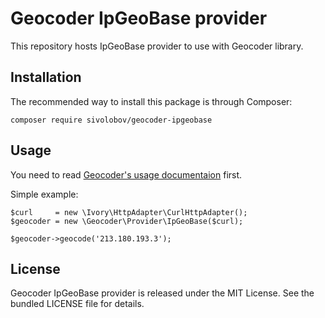 Geocoder IpGeoBase provider
==============

This repository hosts IpGeoBase provider to use with Geocoder library.

Installation
------------
The recommended way to install this package is through Composer:

    composer require sivolobov/geocoder-ipgeobase

Usage
-----
You need to read [Geocoder's usage documentaion][1] first.

Simple example:

    $curl     = new \Ivory\HttpAdapter\CurlHttpAdapter();
    $geocoder = new \Geocoder\Provider\IpGeoBase($curl);

    $geocoder->geocode('213.180.193.3');

License
-------

Geocoder IpGeoBase provider is released under the MIT License. See the bundled LICENSE file
for details.

[1]: https://github.com/geocoder-php/Geocoder#usage
